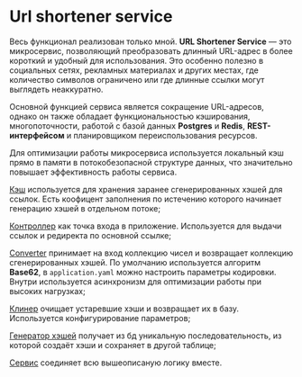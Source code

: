# Url shortener service
Весь функционал реализован только мной. **URL Shortener Service** — это микросервис, позволяющий преобразовать длинный URL-адрес в более короткий и удобный для использования. Это особенно полезно в социальных сетях, рекламных материалах и других местах, где количество символов ограничено или где длинные ссылки могут выглядеть неаккуратно.

Основной функцией сервиса является сокращение URL-адресов, однако он также обладает функциональностью кэширования, многопоточности, работой с базой данных **Postgres** и **Redis**, **REST-интерфейсом** и планировщиком переиспользования ресурсов.

Для оптимизации работы микросервиса используется локальный кэш прямо в памяти в потокобезопасной структуре данных, что значительно повышает эффективность работы сервиса.

[Кэш](https://github.com/CorporationX/url_shortener_service/blob/dragon-master-bc3-BJS2-6686/src/main/java/faang/school/urlshortenerservice/cache/HashCache.java) используется для хранения заранее сгенерированных хэшей для ссылок. Есть коофицент заполнения по истечению которого начинает генерацию хэшей в отдельном потоке;

[Контроллер](https://github.com/CorporationX/url_shortener_service/blob/dragon-master-bc3-BJS2-6686/src/main/java/faang/school/urlshortenerservice/controller/UrlController.java) как точка входа в приложение. Используется для выдачи ссылок и редиректа по основной ссылке;

[Converter](https://github.com/CorporationX/url_shortener_service/blob/dragon-master-bc3-BJS2-6686/src/main/java/faang/school/urlshortenerservice/encoder/Converter.java) принимает на вход коллекцию чисел и возвращает коллекцию сгенерированных хэшей. По умолчанию используется алгоритм **Base62**, в `application.yaml` можно настроить параметры кодировки. Внутри используется асинхронизм для оптимизации работы при высоких нагрузках;

[Клинер](https://github.com/CorporationX/url_shortener_service/blob/dragon-master-bc3-BJS2-6686/src/main/java/faang/school/urlshortenerservice/service/HashService.java) очищает устаревшие хэши и возвращает их в базу. Используется конфигурирование параметров;

[Генератор хэшей](https://github.com/CorporationX/url_shortener_service/blob/dragon-master-bc3-BJS2-6686/src/main/java/faang/school/urlshortenerservice/generator/HashGenerator.java) получает из бд уникальную последовательность, из которой создаёт хэши и сохраняет в другой таблице;

[Сервис](https://github.com/CorporationX/url_shortener_service/blob/dragon-master-bc3-BJS2-6686/src/main/java/faang/school/urlshortenerservice/service/UrlService.java) соединяет всю вышеописаную логику вместе.
